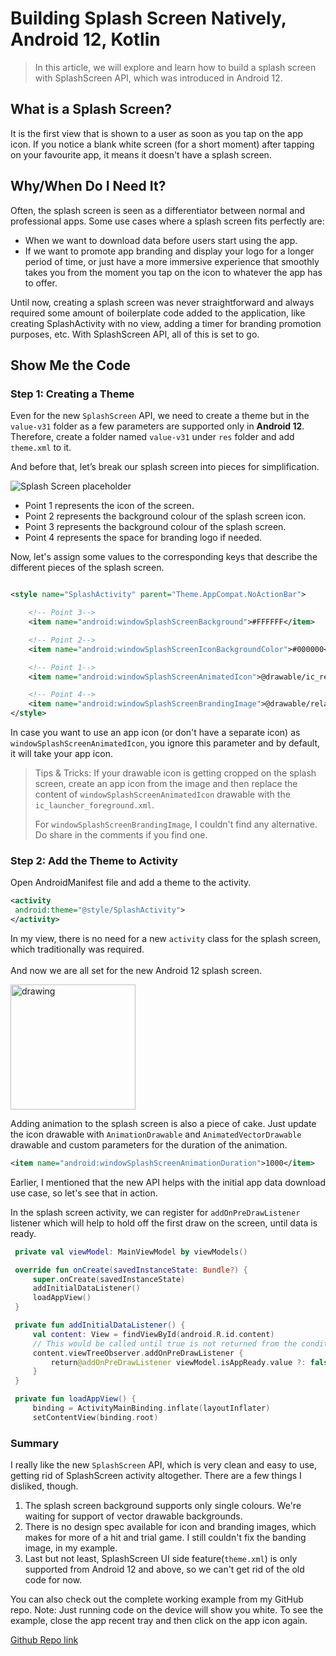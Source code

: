# Building Splash Screen Natively, Android 12, Kotlin

> In this article, we will explore and learn how to build a splash screen with SplashScreen API, which was introduced in Android 12.

## What is a Splash Screen?

It is the first view that is shown to a user as soon as you tap on the app icon. If you notice a blank white screen (for a
short moment) after tapping on your favourite app, it means it doesn't have a splash screen.

## Why/When Do I Need It?

Often, the splash screen is seen as a differentiator between normal and professional apps. Some use cases where a splash screen fits perfectly are:

* When we want to download data before users start using the app.
* If we want to promote app branding and display your logo for a longer period of time, or just have a more immersive experience that smoothly takes you from the moment you tap on the icon to whatever the app has to offer.

Until now, creating a splash screen was never straightforward and always required some amount of boilerplate code added to the application, like creating SplashActivity with no view, adding a timer for branding promotion purposes, etc. With SplashScreen API, all of this is set to go.

## Show Me the Code

### Step 1: Creating a Theme

Even for the new `SplashScreen` API, we need to create a theme but in the `value-v31` folder as a few parameters are supported only
in <b>Android 12</b>. Therefore, create a folder named `value-v31` under `res` folder and add `theme.xml` to it.

And before that, let’s break our splash screen into pieces for simplification.

![Splash Screen placeholder](https://developer.android.com/about/versions/12/images/splash-screen-composition.png)

* Point 1 represents the icon of the screen.
* Point 2 represents the background colour of the splash screen icon.
* Point 3 represents the background colour of the splash screen.
* Point 4 represents the space for branding logo if needed.

Now, let's assign some values to the corresponding keys that describe the different pieces of the splash screen.

```xml

<style name="SplashActivity" parent="Theme.AppCompat.NoActionBar">

    <!-- Point 3-->
    <item name="android:windowSplashScreenBackground">#FFFFFF</item>

    <!-- Point 2-->
    <item name="android:windowSplashScreenIconBackgroundColor">#000000</item>

    <!-- Point 1-->
    <item name="android:windowSplashScreenAnimatedIcon">@drawable/ic_realm_logo_250</item>

    <!-- Point 4-->
    <item name="android:windowSplashScreenBrandingImage">@drawable/relam_horizontal</item>
</style>
```

In case you want to use an app icon (or don't have a separate icon) as `windowSplashScreenAnimatedIcon`, you ignore this
parameter and by default, it will take your app icon.

> Tips & Tricks: If your drawable icon is getting cropped on the splash screen, create an app icon from the image
> and then replace the content of `windowSplashScreenAnimatedIcon` drawable with the `ic_launcher_foreground.xml`.
>
> For `windowSplashScreenBrandingImage`, I couldn't find any alternative. Do share in the comments if you find one.

### Step 2: Add the Theme to Activity

Open AndroidManifest file and add a theme to the activity.

``` xml
<activity
 android:theme="@style/SplashActivity">
</activity>
```

In my view, there is no need for a new `activity` class for the splash screen, which traditionally was required.
<br>
<br>And now we are all set for the new Android 12 splash screen.

<img src="https://mongodb-devhub-cms.s3.us-west-1.amazonaws.com/Screenshot_1632115543_4547ee45af.png" alt="drawing" width="200"/>

Adding animation to the splash screen is also a piece of cake. Just update the icon drawable with
`AnimationDrawable` and `AnimatedVectorDrawable` drawable and custom parameters for the duration of the animation.

```xml
<item name="android:windowSplashScreenAnimationDuration">1000</item>
```

Earlier, I mentioned that the new API helps with the initial app data download use case, so let's see that in action.

In the splash screen activity, we can register for `addOnPreDrawListener` listener which will help to hold off the first
draw on the screen, until data is ready.

``` Kotlin
 private val viewModel: MainViewModel by viewModels()

 override fun onCreate(savedInstanceState: Bundle?) {
     super.onCreate(savedInstanceState)
     addInitialDataListener()
     loadAppView()
 }

 private fun addInitialDataListener() {
     val content: View = findViewById(android.R.id.content)
     // This would be called until true is not returned from the condition
     content.viewTreeObserver.addOnPreDrawListener {
         return@addOnPreDrawListener viewModel.isAppReady.value ?: false
     }
 }

 private fun loadAppView() {
     binding = ActivityMainBinding.inflate(layoutInflater)
     setContentView(binding.root)
```

### Summary
I really like the new `SplashScreen` API, which is very clean and easy to use, getting rid of SplashScreen activity altogether. There are a few things I disliked, though.

1. The splash screen background supports only single colours. We're waiting for support of vector drawable backgrounds.
2. There is no design spec available for icon and branding images, which makes for more of a hit and trial game. I still couldn't fix the banding image, in my example.
3. Last but not least, SplashScreen UI side feature(`theme.xml`) is only supported from Android 12 and above, so we can't get rid of the old code for now.

You can also check out the complete working example from my GitHub repo. Note: Just running code on the device will show you white. To see the example, close the app recent tray and then click on the app icon again.

[Github Repo link](https://github.com/mongodb-developer/SplashScreen-Android)





